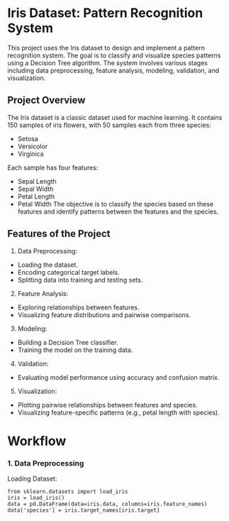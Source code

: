 # Iris Dataset: Pattern Recognition System

This project uses the Iris dataset to design and implement a pattern recognition system. The goal is to classify and visualize species patterns using a Decision Tree algorithm. The system involves various stages including data preprocessing, feature analysis, modeling, validation, and visualization.

## Project Overview

The Iris dataset is a classic dataset used for machine learning. It contains 150 samples of iris flowers, with 50 samples each from three species:
- Setosa
- Versicolor
- Virginica

Each sample has four features:
- Sepal Length
- Sepal Width
- Petal Length
- Petal Width
The objective is to classify the species based on these features and identify patterns between the features and the species.

## Features of the Project
1. Data Preprocessing:
  - Loading the dataset.
  - Encoding categorical target labels.
  - Splitting data into training and testing sets.

2. Feature Analysis:
  - Exploring relationships between features.
  - Visualizing feature distributions and pairwise comparisons.

3. Modeling:
  - Building a Decision Tree classifier.
  - Training the model on the training data.

4. Validation:
  - Evaluating model performance using accuracy and confusion matrix.

5. Visualization:

  - Plotting pairwise relationships between features and species.
  - Visualizing feature-specific patterns (e.g., petal length with species).

# Workflow

### 1. Data Preprocessing
Loading Dataset:
```
from sklearn.datasets import load_iris
iris = load_iris()
data = pd.DataFrame(data=iris.data, columns=iris.feature_names)
data['species'] = iris.target_names[iris.target]
```
